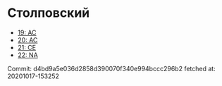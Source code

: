# Столповский
- [19: AC](19.md)
- [20: AC](20.md)
- [21: CE](21.md)
- [22: NA](22.md)

Commit: d4bd9a5e036d2858d390070f340e994bccc296b2
 fetched at: 20201017-153252
